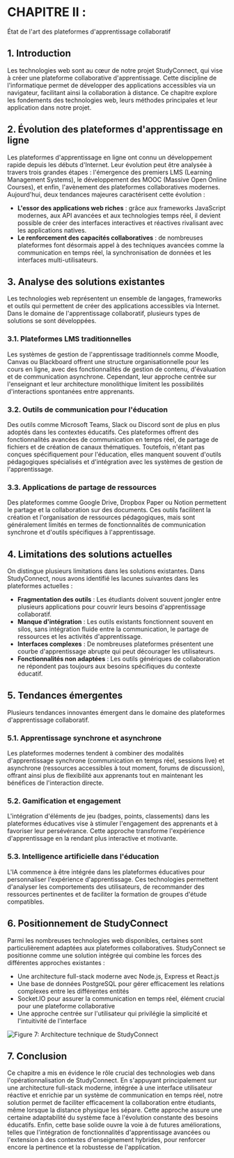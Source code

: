 # CHAPITRE II :
État de l'art des plateformes d'apprentissage collaboratif
 
## 1. Introduction

Les technologies web sont au cœur de notre projet StudyConnect, qui vise à créer une plateforme collaborative d'apprentissage. Cette discipline de l'informatique permet de développer des applications accessibles via un navigateur, facilitant ainsi la collaboration à distance. Ce chapitre explore les fondements des technologies web, leurs méthodes principales et leur application dans notre projet.

## 2. Évolution des plateformes d'apprentissage en ligne

Les plateformes d'apprentissage en ligne ont connu un développement rapide depuis les débuts d'Internet. Leur évolution peut être analysée à travers trois grandes étapes : l'émergence des premiers LMS (Learning Management Systems), le développement des MOOC (Massive Open Online Courses), et enfin, l'avènement des plateformes collaboratives modernes. Aujourd'hui, deux tendances majeures caractérisent cette évolution :
- **L'essor des applications web riches** : grâce aux frameworks JavaScript modernes, aux API avancées et aux technologies temps réel, il devient possible de créer des interfaces interactives et réactives rivalisant avec les applications natives.
- **Le renforcement des capacités collaboratives** : de nombreuses plateformes font désormais appel à des techniques avancées comme la communication en temps réel, la synchronisation de données et les interfaces multi-utilisateurs.

## 3. Analyse des solutions existantes

Les technologies web représentent un ensemble de langages, frameworks et outils qui permettent de créer des applications accessibles via Internet. Dans le domaine de l'apprentissage collaboratif, plusieurs types de solutions se sont développées.

### 3.1. Plateformes LMS traditionnelles

Les systèmes de gestion de l'apprentissage traditionnels comme Moodle, Canvas ou Blackboard offrent une structure organisationnelle pour les cours en ligne, avec des fonctionnalités de gestion de contenu, d'évaluation et de communication asynchrone. Cependant, leur approche centrée sur l'enseignant et leur architecture monolithique limitent les possibilités d'interactions spontanées entre apprenants.

### 3.2. Outils de communication pour l'éducation

Des outils comme Microsoft Teams, Slack ou Discord sont de plus en plus adoptés dans les contextes éducatifs. Ces plateformes offrent des fonctionnalités avancées de communication en temps réel, de partage de fichiers et de création de canaux thématiques. Toutefois, n'étant pas conçues spécifiquement pour l'éducation, elles manquent souvent d'outils pédagogiques spécialisés et d'intégration avec les systèmes de gestion de l'apprentissage.

### 3.3. Applications de partage de ressources

Des plateformes comme Google Drive, Dropbox Paper ou Notion permettent le partage et la collaboration sur des documents. Ces outils facilitent la création et l'organisation de ressources pédagogiques, mais sont généralement limités en termes de fonctionnalités de communication synchrone et d'outils spécifiques à l'apprentissage.

## 4. Limitations des solutions actuelles

On distingue plusieurs limitations dans les solutions existantes. Dans StudyConnect, nous avons identifié les lacunes suivantes dans les plateformes actuelles :

- **Fragmentation des outils** : Les étudiants doivent souvent jongler entre plusieurs applications pour couvrir leurs besoins d'apprentissage collaboratif.
- **Manque d'intégration** : Les outils existants fonctionnent souvent en silos, sans intégration fluide entre la communication, le partage de ressources et les activités d'apprentissage.
- **Interfaces complexes** : De nombreuses plateformes présentent une courbe d'apprentissage abrupte qui peut décourager les utilisateurs.
- **Fonctionnalités non adaptées** : Les outils génériques de collaboration ne répondent pas toujours aux besoins spécifiques du contexte éducatif.

## 5. Tendances émergentes

Plusieurs tendances innovantes émergent dans le domaine des plateformes d'apprentissage collaboratif.

### 5.1. Apprentissage synchrone et asynchrone

Les plateformes modernes tendent à combiner des modalités d'apprentissage synchrone (communication en temps réel, sessions live) et asynchrone (ressources accessibles à tout moment, forums de discussion), offrant ainsi plus de flexibilité aux apprenants tout en maintenant les bénéfices de l'interaction directe.

### 5.2. Gamification et engagement

L'intégration d'éléments de jeu (badges, points, classements) dans les plateformes éducatives vise à stimuler l'engagement des apprenants et à favoriser leur persévérance. Cette approche transforme l'expérience d'apprentissage en la rendant plus interactive et motivante.

### 5.3. Intelligence artificielle dans l'éducation

L'IA commence à être intégrée dans les plateformes éducatives pour personnaliser l'expérience d'apprentissage. Ces technologies permettent d'analyser les comportements des utilisateurs, de recommander des ressources pertinentes et de faciliter la formation de groupes d'étude compatibles.

## 6. Positionnement de StudyConnect

Parmi les nombreuses technologies web disponibles, certaines sont particulièrement adaptées aux plateformes collaboratives. StudyConnect se positionne comme une solution intégrée qui combine les forces des différentes approches existantes :

- Une architecture full-stack moderne avec Node.js, Express et React.js
- Une base de données PostgreSQL pour gérer efficacement les relations complexes entre les différentes entités
- Socket.IO pour assurer la communication en temps réel, élément crucial pour une plateforme collaborative
- Une approche centrée sur l'utilisateur qui privilégie la simplicité et l'intuitivité de l'interface

![Figure 7: Architecture technique de StudyConnect](../diagrams/studyconnect_architecture.png)

## 7. Conclusion

Ce chapitre a mis en évidence le rôle crucial des technologies web dans l'opérationnalisation de StudyConnect. En s'appuyant principalement sur une architecture full-stack moderne, intégrée à une interface utilisateur réactive et enrichie par un système de communication en temps réel, notre solution permet de faciliter efficacement la collaboration entre étudiants, même lorsque la distance physique les sépare. Cette approche assure une certaine adaptabilité du système face à l'évolution constante des besoins éducatifs. Enfin, cette base solide ouvre la voie à de futures améliorations, telles que l'intégration de fonctionnalités d'apprentissage avancées ou l'extension à des contextes d'enseignement hybrides, pour renforcer encore la pertinence et la robustesse de l'application. 